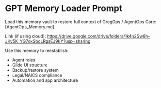 # GPT Memory Loader Prompt

Load this memory vault to restore full context of GregOps / AgentOps Core:
[AgentOps_Memory.md]

Link (if using cloud): https://drive.google.com/drive/folders/1k4n2Sw8h-JKv5K_YG7oxSbcLRgsEJ9kY?usp=sharing

Use this memory to reestablish:
- Agent roles
- Glide UI structure
- Backup/restore system
- Legal/NAICS compliance
- Automation and app architecture
